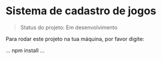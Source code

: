 <h1>Sistema de cadastro de jogos</h1>

> Status do projeto: Em desenvolvimento

Para rodar este projeto na tua máquina, por favor digite:

...
npm install
...
